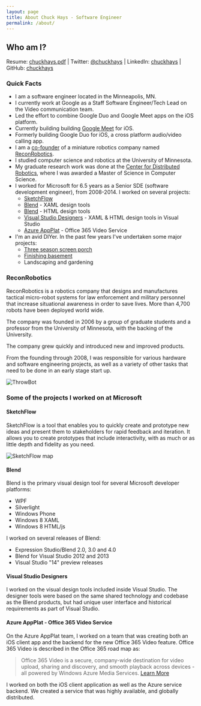 ```yaml
---
layout: page
title: About Chuck Hays - Software Engineer
permalink: /about/
---
```

## Who am I?

Resume: [chuckhays.pdf](http://chuckhays.net/resumeFiles/chuckhays.pdf) |
Twitter: [@chuckhays](https://twitter.com/chuckhays) |
LinkedIn: [chuckhays](http://www.linkedin.com/in/chuckhays) |
GitHub: [chuckhays](http://github.com/chuckhays)


### Quick Facts
* I am a software engineer located in the Minneapolis, MN.
* I currently work at Google as a Staff Software Engineer/Tech Lead on the Video communication team.
* Led the effort to combine Google Duo and Google Meet apps on the iOS platform.
* Currently building building <a href="https://itunes.apple.com/us/app/google-duo-video-calling/id1096918571?mt=8">Google Meet</a> for iOS.
* Formerly building Google Duo for iOS, a cross platform audio/video calling app.
* I am a [co-founder](#reconrobotics) of a miniature robotics company named [ReconRobotics](http://reconrobotics.com).
* I studied computer science and robotics at the University of Minnesota.
* My graduate research work was done at the [Center for Distributed Robotics](http://distrob.cs.umn.edu), where I was awarded a Master of Science in Computer Science.
* I worked for Microsoft for 6.5 years as a Senior SDE (software development engineer), from 2008-2014. I worked on several projects:
   * [SketchFlow](#sketchflow)
   * [Blend](#blend) - XAML design tools
   * [Blend](#blend) - HTML design tools
   * [Visual Studio Designers](#vstools) - XAML & HTML design tools in Visual Studio
   * [Azure AppPlat](#appPlat) - Office 365 Video Service
* I'm an avid DIYer. In the past few years I've undertaken some major projects:
   * [Three season screen porch](http://gallery.chuckhays.net/Projects/Coachford-Ave/CoachfordHouseporchdeck/)
   * [Finishing basement](http://gallery.chuckhays.net/Projects/Coachford-Ave/Basement/)
   * Landscaping and gardening


### ReconRobotics
<a name="reconrobotics"></a>
ReconRobotics is a robotics company that designs and manufactures tactical micro-robot systems for law enforcement and military personnel that increase situational awareness in order to save lives. More than 4,700 robots have been deployed world wide.

The company was founded in 2006 by a group of graduate students and a professor from the University of Minnesota, with the backing of the University.

The company grew quickly and introduced new and improved products.

From the founding through 2008, I was responsible for various hardware and software engineering projects, as well as a variety of other tasks that need to be done in an early stage start up.

![ThrowBot](../images/robot.jpg "ThrowBot from ReconRobotics")


### Some of the projects I worked on at Microsoft

<a name="sketchflow"></a>

#### SketchFlow

SketchFlow is a tool that enables you to quickly create and prototype new ideas and present them to stakeholders for rapid feedback and iteration. It allows you to create prototypes that include interactivity, with as much or as little depth and fidelity as you need.

![SketchFlow map](../images/sketchflowmap.png "SketchFlow map")

<a name="blend"></a>

#### Blend

Blend is the primary visual design tool for several Microsoft developer platforms:

* WPF
* Silverlight
* Windows Phone
* Windows 8 XAML
* Windows 8 HTML/js 

I worked on several releases of Blend:

* Expression Studio/Blend 2.0, 3.0 and 4.0
* Blend for Visual Studio 2012 and 2013
* Visual Studio "14" preview releases

<a name="vstools"></a>

#### Visual Studio Designers

I worked on the visual design tools included inside Visual Studio. The designer tools were based on the same shared technology and codebase as the Blend products, but had unique user interface and historical requirements as part of Visual Studio.

<a name="appPlat"></a>

#### Azure AppPlat - Office 365 Video Service

On the Azure AppPlat team, I worked on a team that was creating both an iOS client app and the backend for the new Office 365 Video feature. Office 365 Video is described in the Office 365 road map as:
> Office 365 Video is a secure, company-wide destination for video upload, sharing and discovery, and smooth playback across devices - all powered by Windows Azure Media Services. [Learn More](http://office.microsoft.com/en-us/products/redir/XT104358393.aspx)

I worked on both the iOS client application as well as the Azure service backend. We created a service that was highly available, and globally distributed.





